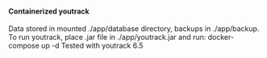 #### Containerized youtrack
Data stored in mounted ./app/database directory, backups in ./app/backup.
To run youtrack, place .jar file in ./app/youtrack.jar and run: docker-compose up -d
Tested with youtrack 6.5
